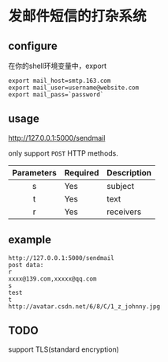 # 发邮件短信的打杂系统

## configure
在你的shell环境变量中，export
```
export mail_host=smtp.163.com
export mail_user=username@website.com
export mail_pass=`password`
```

## usage

http://127.0.0.1:5000/sendmail

only support `POST` HTTP methods.

|Parameters|Required|Description|
|:---:|---|---|
|s|Yes|subject|
|t|Yes|text|
|r|Yes|receivers|

## example
```
http://127.0.0.1:5000/sendmail
post data:
r
xxxx@139.com,xxxxx@qq.com
s
test
t
http://avatar.csdn.net/6/8/C/1_z_johnny.jpg
```

## TODO
support TLS(standard encryption)
